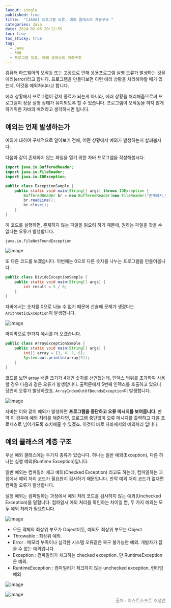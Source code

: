 ```yaml
---
layout: single
published: true
title:  "[JAVA] 프로그램 오류, 예외 클래스의 계층구조 "
categories: Java
date: 2024-02-06 20:12:55
toc: true
toc_sticky: true
tag:   
  - Java
  - 자바
  - 프로그램 오류, 예외 클래스의 계층구조 
---
```


컴퓨터 하드웨어의 오작동 또는 고장으로 인해 응용프로그램 실행 오류가 발생하는 것을 에러(error)라고 합니다. 프로그램을 만들다보면 이런 에러 상황을 처리해야할 때가 있는데, 이것을 예외처리라고 합니다. 

에러 상황에서 프로그램이 강제 종료가 되는게 아니라, 에러 상황을 처리해줌으로써 프로그램이 정상 실행 상태가 유지되도록 할 수 있습니다. 프로그램이 오작동을 하지 않게 하기위한 자바의 배려라고 생각하시면 됩니다. 

## 예외는 언제 발생하는가

예외에 대하여 구체적으로 알아보기 전에, 어떤 상황에서 예외가 발생하는지 살펴봅시다. 

다음과 같이 존재하지 않는 파일을 열기 위한 자바 프로그램을 작성해봅시다.

```java
import java.io.BufferedReader;
import java.io.FileReader;
import java.io.IOException;

public class ExceptionSample {
	public static void main(String[] args) throws IOException {
		BufferedReader br = new BufferedReader(new FileReader("존재하지_않는_파일"));
		br.readLine();
		br.close();
	}
}
```

이 코드를 실행하면, 존재하지 않는 파일을 읽으려 하기 때문에, 원하는 파일을 찾을 수 없다는 오류가 발생합니다. 

`java.io.FileNotFoundException`

![image](https://github.com/BaxDailyGit/BaxDailyGit/assets/99312529/57a9ef72-3090-4973-b642-1e388f438e32)


또 다른 코드를 보겠습니다. 이번에는 0으로 다른 숫자를 나누는 프로그램을 만들어봅니다.

```java
public class DivideExceptionSample {
	public static void main(String[] args) {
		int result = 5 / 0;
	}
}
```

자바에서는 숫자를 0으로 나눌 수 없기 때문에 산술에 문제가 생겼다는 `ArithmeticException`이 발생합니다.

![image](https://github.com/BaxDailyGit/BaxDailyGit/assets/99312529/9fc3566b-a056-4a74-80f7-8d65024343e9)


마지막으로 한가지 예시를 더 보겠습니다. 

```java
public class ArrayExceptionSample {
	public static void main(String[] args) {
		int[] array = {3, 4, 5, 6};
		System.out.println(array[5]);
	}
}
```

코드를 보면 array 배열 크기가 4개인 숫자를 선언했는데, 인덱스 범위를 초과하여 사용할 경우 다음과 같은 오류가 발생합니다. 출력문에서 5번째 인덱스를 호출하고 있으니 당연히 오류가 발생하겠죠. `ArrayIndexOutOfBoundsException`이 발생합니다.

![image](https://github.com/BaxDailyGit/BaxDailyGit/assets/99312529/58a8e211-83fb-4967-9b03-00883c3d49d4)


자바는 이와 같이 예외가 발생하면 **프로그램을 중단하고 오류 메시지를 보여줍니다**. 만약 이 경우에 예외 처리를 해준다면, 프로그램 중단없이 오류 메시지를 출력하고 다음 프로세스로 넘어가도록 조치해줄 수 있겠죠. 이것이 바로 자바에서의 예외처리 입니다.

## 예외 클래스의 계층 구조

우선 예외 클래스에는 두가지 종류가 있습니다. 하나는 일반 예외(Exception), 다른 하나는 실행 예외(Runtime Exception)입니다. 

일반 예외는 컴파일러 체크 예외(Checked Exception) 라고도 하는데, 컴파일하는 과정에서 예외 처리 코드가 필요한지 검사하기 때문입니다. 만약 예외 처리 코드가 없다면 컴파일 오류가 발생합니다. 

실행 예외는 컴파일하는 과정에서 예외 처리 코드를 검사하지 않는 예외(Unchecked Exception)를 말합니다. 컴파일시 예외 처리를 확인하는 차이일 뿐, 두 가지 예외는 모두 예외 처리가 필요합니다. 

![image](https://github.com/BaxDailyGit/BaxDailyGit/assets/99312529/b47d46ec-79c9-4494-aac9-fcfb991c90e1)


- 모든 객체의 최상위 부모가 Object이듯, 예외도 최상위 부모는 Object
- Throwable : 최상위 예외.
- Error : 메모리 부족이나 심각한 시스템 오류같은 복구 불가능한 예외. 개발자가 잡을 수 없는 예외입니다.
- Exception : 컴파일러가 체크하는 checked exception. 단 RuntimeException은 예외.
- RuntimeException : 컴파일러가 체크하지 않는 unchecked exception, 런타임 예외

![image](https://github.com/BaxDailyGit/BaxDailyGit/assets/99312529/dd6e7a7c-9d78-4dec-88dc-e88a1187b27c)


![image](https://github.com/BaxDailyGit/BaxDailyGit/assets/99312529/33332f19-29d2-4c2e-83a3-3b814a79f7e2)
<span style="color:gray; display: block; text-align: right;">출처 : 이스트소프트 조성연</span>
